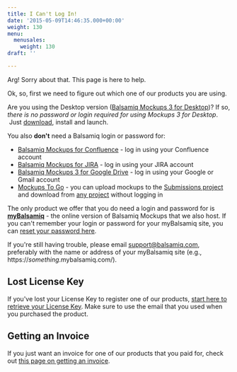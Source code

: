 ```yaml
---
title: I Can't Log In!
date: '2015-05-09T14:46:35.000+00:00'
weight: 130
menu:
  menusales:
    weight: 130
draft: ''

---
```


Arg! Sorry about that. This page is here to help.

Ok, so, first we need to figure out which one of our products you are using.

Are you using the Desktop version ([Balsamiq Mockups 3 for Desktop](https://balsamiq.com/products/mockups/))? If so, _there is no password or login required for using Mockups 3 for Desktop_.  Just [download](https://balsamiq.com/download/), install and launch.

You also **don't** need a Balsamiq login or password for:

*   [Balsamiq Mockups for Confluence](https://docs.balsamiq.com/confluence/) - log in using your Confluence account 
*   [Balsamiq Mockups for JIRA](https://docs.balsamiq.com/jira/) - log in using your JIRA account
*   [Balsamiq Mockups 3 for Google Drive](https://docs.balsamiq.com/google-drive/user-guide/) - log in using your Google or Gmail account
*   [Mockups To Go](/resources/mockupstogo/) - you can upload mockups to the [Submissions project](https://mockupstogo.mybalsamiq.com/projects/submissions/grid) and download from [any project](https://mockupstogo.mybalsamiq.com/projects) without logging in

The only product we offer that you do need a login and password for is **[myBalsamiq](https://balsamiq.com/products/mockups/mybalsamiq/)** - the online version of Balsamiq Mockups that we also host. If you can't remember your login or password for your myBalsamiq site, you can [reset your password here](https://www.mybalsamiq.com/forgotpassword).

If you're still having trouble, please email [support@balsamiq.com](mailto:support@balsamiq.com), preferably with the name or address of your myBalsamiq site (e.g., https://_something_.mybalsamiq.com/).

## Lost License Key

If you've lost your License Key to register one of our products, [start here to retrieve your License Key](https://balsamiq.com/buy/lostkey/). Make sure to use the email that you used when you purchased the product.

## Getting an Invoice

If you just want an invoice for one of our products that you paid for, check out [this page on getting an invoice](/sales/invoice/).